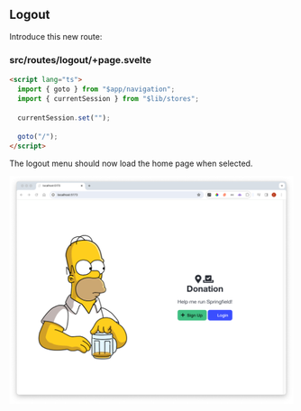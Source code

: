 ## Logout

Introduce this new route:

### src/routes/logout/+page.svelte

~~~html
<script lang="ts">
  import { goto } from "$app/navigation";
  import { currentSession } from "$lib/stores";

  currentSession.set("");

  goto("/");
</script>
~~~

The logout menu should now load the home page when selected.

![](img/56.png)
